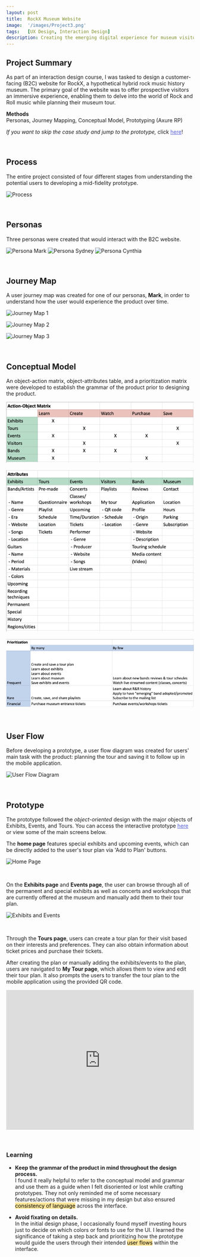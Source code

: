 ```yaml
---
layout: post
title:  RockX Museum Website
image:  '/images/Project3.png'
tags:   [UX Design, Interaction Design]
description: Creating the emerging digital experience for museum visitors through a B2C website
---
```

## Project Summary
As part of an interaction design course, I was tasked to design a customer-facing (B2C) website for RockX, a hypothetical hybrid rock music history museum. The primary goal of the website was to offer prospective visitors an immersive experience, enabling them to delve into the world of Rock and Roll music while planning their museum tour.

**Methods**<br>
Personas, Journey Mapping, Conceptual Model, Prototyping (Axure RP)

*If you want to skip the case study and jump to the prototype,* click <a href="https://gx1ci9.axshare.com" target="_blank" style="color: #545ed4;">here</a>!

<br>

## Process
The entire project consisted of four different stages from understanding the potential users to developing a mid-fidelity prototype.

![Process]({{site.baseurl}}/images/Process.png)

<br>

## Personas
Three personas were created that would interact with the B2C website.

![Persona Mark]({{site.baseurl}}/images/Persona_1.png)
![Persona Sydney]({{site.baseurl}}/images/Persona_2.png)
![Persona Cynthia]({{site.baseurl}}/images/Persona_3.png)

<br>

## Journey Map
A user journey map was created for one of our personas, **Mark**, in order to understand how the user would experience the product over time.

![Journey Map 1]({{site.baseurl}}/images/journeymap_1.png)

![Journey Map 2]({{site.baseurl}}/images/journeymap_2.png)

![Journey Map 3]({{site.baseurl}}/images/journeymap_3.png)


<br>

## Conceptual Model
An object-action matrix, object-attributes table, and a prioritization matrix were developed to establish the grammar of the product prior to designing the product.

<center><img src="/images/ObjectAction.png" alt="Object action matrix"></center> <br>
<center><img src="/images/ObjectAttributes.png" alt="Object attributes table"></center> <br>
<center><img src="/images/Prioritization.png" alt="Prioritization matrix"></center> <br>

<br>

## User Flow
Before developing a prototype, a user flow diagram was created for users' main task with the product: planning the tour and saving it to follow up in the mobile application.

![User Flow Diagram]({{site.baseurl}}/images/B2CUserFlow.jpg)

<br>

## Prototype
The prototype followed the *object-oriented* design with the major objects of Exhibits, Events, and Tours. You can access the interactive prototype <a href="https://gx1ci9.axshare.com" target="_blank" style="color: #545ed4;">here</a> or view some of the main screens below.

The **home page** features special exhibits and upcoming events, which can be directly added to the user's tour plan via 'Add to Plan' buttons. 

![Home Page]({{site.baseurl}}/images/home_page.png)

<br>

On the **Exhibits page** and **Events page**, the user can browse through all of the permanent and special exhibits as well as concerts and workshops that are currently offered at the museum and manually add them to their tour plan.

![Exhibits and Events]({{site.baseurl}}/images/RockX_ExhibitsEvents.png)

<br>

Through the **Tours page**, users can create a tour plan for their visit based on their interests and preferences. They can also obtain information about ticket prices and purchase their tickets.

After creating the plan or manually adding the exhibits/events to the plan, users are navigated to **My Tour page**, which allows them to view and edit their tour plan. It also prompts the users to transfer the tour plan to the mobile application using the provided QR code.

<div style="padding:74.38% 0 0 0;position:relative;"><iframe src="https://player.vimeo.com/video/757706738?h=eb5087deb9&amp;badge=0&amp;autopause=0&amp;player_id=0&amp;app_id=58479" frameborder="0" allow="autoplay; fullscreen; picture-in-picture" allowfullscreen style="position:absolute;top:0;left:0;width:100%;height:100%;" title="RockX Tour"></iframe></div><script src="https://player.vimeo.com/api/player.js"></script> <br>

<br>

### Learning
* **Keep the grammar of the product in mind throughout the design process.** <br>
I found it really helpful to refer to the conceptual model and grammar and use them as a guide when I felt disoriented or lost while crafting prototypes. They not only reminded me of some necessary features/actions that were missing in my design but also ensured <mark style="background-color: #FFE599">consistency of language</mark> across the interface.

* **Avoid fixating on details.** <br>
In the initial design phase, I occasionally found myself investing hours just to decide on which colors or fonts to use for the UI. I learned the significance of taking a step back and prioritizing how the prototype would guide the users through their intended <mark style="background-color: #FFE599">user flows</mark> within the interface.
